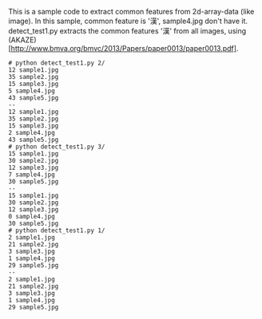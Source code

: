 This is a sample code to extract common features from 2d-array-data (like image). In this sample, common feature is '漢', sample4.jpg don't have it. detect_test1.py extracts the common features '漢' from all images, using (AKAZE)[http://www.bmva.org/bmvc/2013/Papers/paper0013/paper0013.pdf].
```
# python detect_test1.py 2/
12 sample1.jpg
35 sample2.jpg
15 sample3.jpg
5 sample4.jpg
43 sample5.jpg
--
12 sample1.jpg
35 sample2.jpg
15 sample3.jpg
2 sample4.jpg
43 sample5.jpg
# python detect_test1.py 3/
15 sample1.jpg
30 sample2.jpg
12 sample3.jpg
7 sample4.jpg
30 sample5.jpg
--
15 sample1.jpg
30 sample2.jpg
12 sample3.jpg
0 sample4.jpg
30 sample5.jpg
# python detect_test1.py 1/
2 sample1.jpg
21 sample2.jpg
3 sample3.jpg
1 sample4.jpg
29 sample5.jpg
--
2 sample1.jpg
21 sample2.jpg
3 sample3.jpg
1 sample4.jpg
29 sample5.jpg
```
